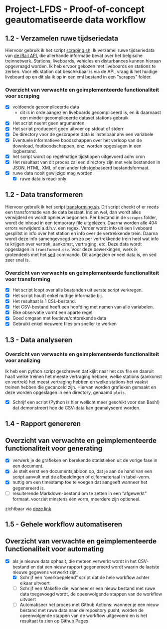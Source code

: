 # Project-LFDS - Proof-of-concept geautomatiseerde data workflow

## 1.2 - Verzamelen ruwe tijdseriedata

Hiervoor gebruik ik het script [scraping.sh](scripts/scraping.sh). Ik verzamel ruwe tijdseriedata van [de iRail API](https://docs.irail.be/#top), die allerhande informatie bevat over het belgische treinnetwerk. Stations, liveboards, vehicles en disturbances kunnen hieraan opgevraagd worden. Ik heb ervoor gekozen met liveboards en stations te zerken. Voor elk station dat beschikbaar is via de API, vraag ik het huidige liveboard op en dit sla ik op in een xml bestand in een "scrapes" folder.

### Overzicht van verwachte en geimplementeerde functionaliteit voor scraping

- [x] voldoende gecompliceerde data
  - dit is in orde aangezien liveboards gecompliceerd is, en ik daarnaast een minder gecompliceerde dataset stations gebruik
- [x] Het script neemt geen argumenten
- [x] Het script produceert geen uitvoer op stdout of stderr
- [x] De directory voor de gescrapete data is instelbaar ahv een variabele
- [x] Eventuele informatieve boodschappen over het verloop van de download, foutboodschappen, enz. worden opgeslagen in een logbestand.
- [x] het script wordt op regelmatige tijdstippen uitgevoerd adhv cron
- [x] Het resultaat van dit proces zal een directory zijn met vele bestanden in JSON, HTML, XML of een ander tekstgebaseerd bestandsformaat.
- [x] ruwe data nooit gewijzigd mag worden
  - [x] ruwe data is read-only

## 1.2 - Data transformeren

Hiervoor gebruik ik het script [transforming.sh](scripts/transforming.sh). Dit script checkt of er reeds een transformatie van de data bestaat. Indien wel, dan wordt alles verwijderd en wordt opnieuw begonnen. Per bestand in de `scrapes` folder, wordt de inhoud in een temporary file uitgelezen. Daarna worden alle 404 errors verwijderd a.d.h.v. een regex. Verder wordt info uit een liveboard gesplitst in info over het station en info over de vertrekkende trein. Daarna wordt deze info samengevoegd om zo per vertrekkende trein heel wat info te krijgen over vertrek, aankomst, vertraging, etc. Deze data wordt opgeslagen in `transformed.csv`. Voor deze bewerkingen, werk ik grotendeels met het [sed](https://www.gnu.org/software/sed/manual/sed.html) commando. Dit aangezien er veel data is, en sed zeer snel is.

### Overzicht van verwachte en geimplementeerde functionaliteit voor transforming

- [x] Het script loopt over alle bestanden uit eerste script verkregen.
- [x] Het script houdt enkel nuttige informatie bij.
- [x] Het resultaat is 1 CSL-bestand.
- [x] Het CSV-bestand heeft een hoofding met namen van alle variabelen.
- [x] Elke observatie vormt een aparte regel.
- [x] Goed omgaan met foutieve/ontbrekende data
- [x] Gebruikt enkel nieuwere files om sneller te werken

## 1.3 - Data analyseren

### Overzicht van verwachte en geimplementeerde functionaliteit voor analizing

Ik heb een python script geschreven dat kijkt naar het csv file en daaruit haalt welke treinen het meeste vertraging hebben, welke stations (aankomst en vertrek) het meest vertraging hebben en welke stations het vaakst treinen hebben die gecanceld zijn. Hiervan worden grafieken gemaakt en deze worden opgeslagen in een directory, genaamd `plots`.

- [x] Schrijf een script (Python is hier wellicht meer geschikt voor dan Bash!) dat demonstreert hoe de CSV-data kan geanalyseerd worden.

## 1.4 - Rapport genereren

## Overzicht van verwachte en geimplementeerde functionaliteit voor generating

- [x] verwerk je de grafieken en berekende statistieken uit de vorige fase in een document.
- [x] Je stelt eerst een documentsjabloon op, dat je aan de hand van een script aanvult met de afbeeldingen of cijfermateriaal in tabel-vorm.
- [x] nuttig om een timestamp toe te voegen dat aangeeft wanneer het gegenereerd is.
- [ ] resulterende Markdown-bestand om te zetten in een “afgewerkt” formaat. voorziet minstens één vorm, meerdere zijn optioneel.

zichtbaar via [deze link](https://booterham.github.io/booterham/)

## 1.5 - Gehele workflow automatiseren

## Overzicht van verwachte en geimplementeerde functionaliteit voor automating

- [x] als je nieuwe data ophaalt, die meteen verwerkt wordt in het CSV-bestand en dat een nieuw rapport gegenereerd wordt waarin de laatste nieuwe gegevens verwerkt zijn.
  - [x] Schrijf een “overkoepelend” script dat de hele workflow achter elkaar uitvoert
  - [ ] Schrijf een Makefile die, wanneer er een nieuw bestand met ruwe data toegevoegd wordt, de opeenvolgende stappen van de workflow uitvoert
  - [ ] Automatiseer het proces met Github Actions: wanneer je een nieuw bestand met ruwe data naar de repository pusht, worden de opeenvolgende stappen van de workflow uitgevoerd en is het resultaat te zien op Github Pages
